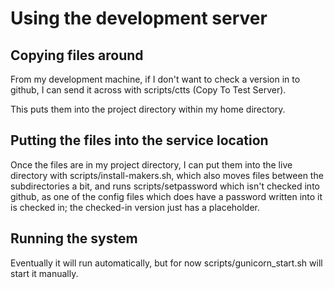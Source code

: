 Using the development server
============================

Copying files around
--------------------

From my development machine, if I don't want to check a version in to
github, I can send it across with scripts/ctts (Copy To Test Server).

This puts them into the project directory within my home directory.

Putting the files into the service location
-------------------------------------------

Once the files are in my project directory, I can put them into the
live directory with scripts/install-makers.sh, which also moves files
between the subdirectories a bit, and runs scripts/setpassword which
isn't checked into github, as one of the config files which does have
a password written into it is checked in; the checked-in version just
has a placeholder.

Running the system
------------------

Eventually it will run automatically, but for now
scripts/gunicorn_start.sh will start it manually.
